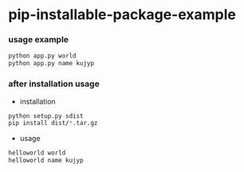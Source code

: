 # pip-installable-package-example

### usage example
```bash
python app.py world
python app.py name kujyp
```

### after installation usage
- installation
```bash
python setup.py sdist
pip install dist/*.tar.gz
```
- usage
```bash
helloworld world
helloworld name kujyp
```
